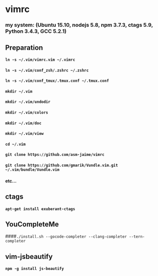 # vimrc
### my system: (Ubuntu 15.10, nodejs 5.8, npm 3.7.3, ctags 5.9, Python 3.4.3, GCC 5.2.1)

## Preparation
#### `ln -s ~/.vim/vimrc.vim ~/.vimrc`
#### `ln -s ~/.vim/conf_zsh/.zshrc ~/.zshrc`
#### `ln -s ~/.vim/conf_tmux/.tmux.conf ~/.tmux.conf`
#### `mkdir ~/.vim`
#### `mkdir ~/.vim/undodir`
#### `mkdir ~/.vim/colors`
#### `mkdir ~/.vim/doc`
#### `mkdir ~/.vim/view`
#### `cd ~/.vim`
#### `git clone https://github.com/asm-jaime/vimrc`
#### `git clone https://github.com/gmarik/Vundle.vim.git ~/.vim/bundle/Vundle.vim`

#### etc...

## ctags
#### `apt-get install exuberant-ctags`

## YouCompleteMe
####`./install.sh --gocode-completer --clang-completer --tern-completer`

## vim-jsbeautify
#### `npm -g install js-beautify`

